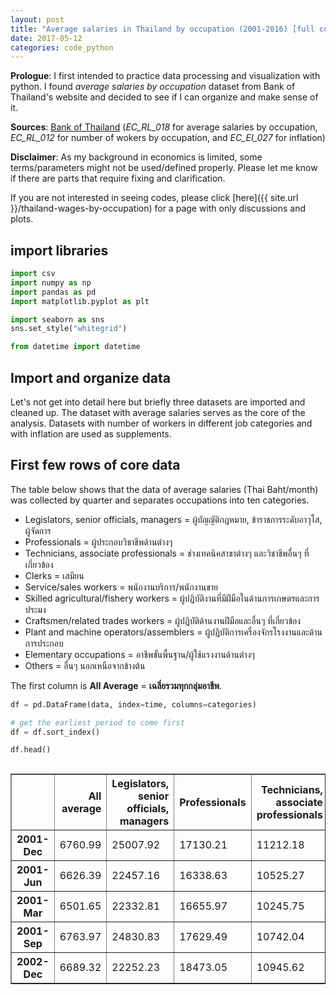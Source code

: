 ```yaml
---
layout: post
title: "Average salaries in Thailand by occupation (2001-2016) [full code]"
date: 2017-05-12
categories: code_python
---
```


**Prologue**: I first intended to practice data processing and visualization with python. I found *average salaries by occupation* dataset from Bank of Thailand's website and decided to see if I can organize and make sense of it.

**Sources**: [Bank of Thailand](https://www.bot.or.th/Thai/Statistics/Pages/default.aspx) (*EC_RL_018* for average salaries by occupation, *EC_RL_012* for number of wokers by occupation, and *EC_EI_027* for inflation)

**Disclaimer**: As my background in economics is limited, some terms/parameters might not be used/defined properly. Please let me know if there are parts that require fixing and clarification.

If you are not interested in seeing codes, please click [here]({{ site.url }}/thailand-wages-by-occupation) for a page with only discussions and plots.

## import libraries

```python
import csv
import numpy as np
import pandas as pd
import matplotlib.pyplot as plt

import seaborn as sns
sns.set_style("whitegrid")

from datetime import datetime
```

## Import and organize data

Let's not get into detail here but briefly three datasets are imported and cleaned up. The dataset with average salaries serves as the core of the analysis. Datasets with number of workers in different job categories and with inflation are used as supplements.

## First few rows of core data

The table below shows that the data of average salaries (Thai Baht/month) was collected by quarter and separates occupations into ten categories.

* Legislators, senior officials, managers = ผู้บัญญัติกฎหมาย, ข้าราชการระดับอาวุโส, ผู้จัดการ
* Professionals = ผู้ประกอบวิชาชีพด้านต่างๆ
* Technicians, associate professionals = ช่างเทคนิคสาขาต่างๆ และวิชาชีพอื่นๆ ที่เกี่ยวข้อง
* Clerks = เสมียน
* Service/sales workers = พนักงานบริการ/พนักงานขาย
* Skilled agricultural/fishery workers = ผู้ปฏิบัติงานที่มีฝีมือในด้านการเกษตรและการประมง
* Craftsmen/related trades workers = ผู้ปฏิบัติด้านงานฝีมือและอื่นๆ ที่เกี่ยวข้อง
* Plant and machine operators/assemblers = ผู้ปฏิบัติการเครื่องจักรโรงงานและด้านการประกอบ
* Elementary occupations = อาชีพขั้นพื้นฐาน/ผู้ใช้แรงงานด้านต่างๆ
* Others = อื่นๆ นอกเหนือจากข้างต้น

The first column is **All Average** = **เฉลี่ยรวมทุกกลุ่มอาชีพ**.


```python
df = pd.DataFrame(data, index=time, columns=categories)

# get the earliest period to come first
df = df.sort_index()

df.head()
```


<div style="height: 100%; overflow:scroll;">
<table border="1" class="dataframe">
  <thead>
    <tr style="text-align: right;">
      <th></th>
      <th>All average</th>
      <th>Legislators, senior officials, managers</th>
      <th>Professionals</th>
      <th>Technicians, associate professionals</th>
      <th>Clerks</th>
      <th>Service/sales workers</th>
      <th>Skilled agricultural/fishery workers</th>
      <th>Craftsmen/related trades workers</th>
      <th>Plant and machine operators/assemblers</th>
      <th>Elementary occupations</th>
      <th>Others</th>
    </tr>
  </thead>
  <tbody>
    <tr>
      <th>2001-Dec</th>
      <td>6760.99</td>
      <td>25007.92</td>
      <td>17130.21</td>
      <td>11212.18</td>
      <td>8782.69</td>
      <td>5651.82</td>
      <td>2538.43</td>
      <td>4755.04</td>
      <td>5480.45</td>
      <td>3019.81</td>
      <td>18932.41</td>
    </tr>
    <tr>
      <th>2001-Jun</th>
      <td>6626.39</td>
      <td>22457.16</td>
      <td>16338.63</td>
      <td>10525.27</td>
      <td>8785.40</td>
      <td>5627.14</td>
      <td>2408.48</td>
      <td>4610.43</td>
      <td>5310.26</td>
      <td>3228.18</td>
      <td>21421.54</td>
    </tr>
    <tr>
      <th>2001-Mar</th>
      <td>6501.65</td>
      <td>22332.81</td>
      <td>16655.97</td>
      <td>10245.75</td>
      <td>8684.23</td>
      <td>5655.47</td>
      <td>2901.34</td>
      <td>4533.36</td>
      <td>5207.83</td>
      <td>3119.17</td>
      <td>10469.74</td>
    </tr>
    <tr>
      <th>2001-Sep</th>
      <td>6763.97</td>
      <td>24830.83</td>
      <td>17629.49</td>
      <td>10742.04</td>
      <td>8837.85</td>
      <td>5567.03</td>
      <td>2160.87</td>
      <td>4764.41</td>
      <td>5247.38</td>
      <td>3446.14</td>
      <td>14176.03</td>
    </tr>
    <tr>
      <th>2002-Dec</th>
      <td>6689.32</td>
      <td>22252.23</td>
      <td>18473.05</td>
      <td>10945.62</td>
      <td>8795.00</td>
      <td>5599.01</td>
      <td>2741.83</td>
      <td>4937.75</td>
      <td>5553.20</td>
      <td>3183.74</td>
      <td>14607.88</td>
    </tr>
  </tbody>
</table>
</div>


## Average salaries of different jobs

Only data from quarter 4 is presented as annual data in the heatmap plot below.

The plot show that the grop of *Legislator, senior officials, managers* consistently has the higest average salary while the groups of *Skilled agricultural/fishery workers* and *Elementary occupations* always stay at the bottom.


```python
from matplotlib.ticker import ScalarFormatter
cbar_fmt = ScalarFormatter(useMathText=True)
cbar_fmt.set_powerlimits((-2, 5))

annual = df[::4]

ax = sns.heatmap(annual.transpose(), cmap='Blues_r', cbar_kws={'label':'Unit: Thai Baht per month', 'format':cbar_fmt})
ax.set_xticklabels([annual.index[x][0:4] for x in range(annual.shape[0])], rotation=45)
ax.set_title('Average salaries (data taken at Q4)')

plt.show()
```

![Average salaries]({{ site.url }}/pics/TH_AverageWagesByOccupation/annual-wages.png)


## Comparing jobs with low and high salary

The difference in salary between the groups with the lowest and highest average salaries is drastic. In the starting period of the survey data, the salary of the latter group was 10 times higher than that of the former.

Looking more closely, however, reveals that the group with low salary does better in terms of salary growth. The low salary group shows consistent increase in salary while the latter experienced some fluctation during the years.

By the end of the survay, the ratio between salaries of the groups with the higest and lowest average salary has reduced to 5 times. In terms of trend, the average salary of all groups of workers resembles that of the group with lower salary because there are more workers in these groups compared to the groups with high salary. It is a separate data set but charts showing the distribution of number of workers in different occupations in 2001 and 2016 are provided [here]({{ site.url }}/pics/TH_AverageWagesByOccupation/workers-distribution.png) for a quick look.


```python
yearStep = 3

annualBar = annual.iloc[::yearStep,[6,1,0]].sort_index()
annualBar['Year']=annualBar.index

annualBar_melt = pd.melt(annualBar, id_vars='Year', value_name='Average salary', var_name='Job type')
```


```python
ax = sns.barplot(x='Year', y='Average salary' , hue='Job type', data=annualBar_melt)
ax.set_xticklabels([x for x in range(2001,2017,yearStep)], rotation=0)
ax.set_title('Compare average salaries by job')
ax.set_ylabel('Average Salary (Baht per month)')
ax.set_ylim(0, 35000)
plt.show()
```

![Compare average salaries by job]({{ site.url }}/pics/TH_AverageWagesByOccupation/annual-wages_bars.png)


## Salary growth

From the previous observation, it is interesting to see how the growth rates of salary of workers in different occupations perform comparing to the country's inflation rate (headline inflation).

The heatmap plot below shows that the *Others* group acutally suffers the most regarding fluctuation of salary growth. The *Legislator, senior officials, managers* group with the highest salary comes in as the second that suffer from this fluctuation. The growth rate of salary of each groups decreases with average salary and follows the trend of inflation.

This makes sense as most of workers in the workforce are in the groups with low average salary and their collective spending contributes more toward the country's economy compared to people in the groups with high salary.


```python
# calculate annual growth in %
growth = annual.pct_change()[1:]*100
growth[''] = 0
growth['Inflation'] = inflation_headline[1:] # from 2002 to 2016

ax = sns.heatmap(growth.transpose(), cmap='RdYlGn', annot=True, annot_kws={'fontsize':'9'}, fmt='.2g', cbar_kws={'label':'Growth (%)'}, mask=growth.transpose()==0)
ax.set_xticklabels([growth.index[x][0:4] for x in range(growth.shape[0])], rotation=45)
ax.set_title('Salary growth')

plt.show()
```

![Salary growth]({{ site.url }}/pics/TH_AverageWagesByOccupation/wage-growth.png)


## Spending power (normalized to itself in 2001 and accumulated inflation)

One way to see how individual workers experience the value of their income is to look at changes in normalized spending power. In this case the spending power for each category is defined as follows.

$$ Power(Year) = \dfrac{Income(Year)}{Income(2001) \times Acc_{inflat}(Year)} $$

where \\(Acc_{inflat}(Year)\\) is monetary value change due to accumulated inflation since 2001 (i.e. this term equals 1 in 2001).

This factor can be calcualted using the expression below.

$$ Acc_{inflat}(Year) = \prod\limits_{y=2001}^{Year} \big(1+Inflation(y)\big) $$

where \\(Inflation(y)\\) is the value of inflation in a specific year.

By looking at this number, one can quickly identifies that a certain group of workers in year **X** will be able to have the same, better, or worse living conditions compared to theirs in 2001 when \\(Power(X)\\) is equal to, greater, or smaller than 1.

A heatmap of spending powers for different occupations is shown below.


```python
ref = annual.iloc[0]

# divide by itself in 2001
power_2001 = annual.divide(ref, axis=1)
# divide by accumulated inflation (2001-2016)
power_2001 = power_2001.divide(accValue_infHead[:-1], axis=0)

ax = sns.heatmap(power_2001.transpose(), cmap='Blues_r', annot=True, fmt='.2g', annot_kws={'fontsize':'9'}, cbar_kws={'label':'', 'format':cbar_fmt})
ax.set_xticklabels([power_2001.index[x][0:4] for x in range(power_2001.shape[0])], rotation=45)
ax.set_title('Spending powers by occupation')

plt.show()
```

![Spending powers by occupation]({{ site.url }}/pics/TH_AverageWagesByOccupation/power.png)


## Comparing spending power

The spending power heatmap shows that workers in most occupations have increased spending power compare to theirs in 2001. Interestingly the data reveals that groups of workers with high salary experiences less increase or even decrease spending power over time.

The two groups that see reduction in their spending over this period are *Ligislator, seniors, managers* and *Others*. Theses two are groups with the highest and the third highest average salary.

The groups that see the highest and the second highest increase in their spending power are *Elementary occupations* and *Skilled agricultural/fishery workers*, respectively. They are the groups with the second lowest and the lowest average salary of this 16-year period dataset.

```python
ax = power_2001.iloc[:,[-2,6,1,-1,0]].plot(title='Jobs with the highest increase and decrease in spending power', style=['--o','--s','--^','--v','-k'])
ax.set_xlabel('Year')
ax.set_xlim(-0.5,15.5)
ax.set_xticks([x for x in range(0,17,3)])
ax.set_xticklabels([x for x in range(2001,2017,3)], rotation=0)

ax.set_ylabel('Spendign power')
ax.set_ylim(0,1.99)
ax.set_yticks([0.5*x for x in range(0,4)])
ax.legend(loc=2)

plt.show()
```

![Jobs with the highest increase and decrease in spending power]({{ site.url }}/pics/TH_AverageWagesByOccupation/power_lines.png)


## Summary and discussions

From the data, it can be seen that average salaries of workers in Thailand in all occupations have increased over the past 16 years. The growth rates, however, differ from occupation to occupation where occupations with high average salary experience pronounced fluctuation in growth rates. When taking into account the inflation rate, workers in the groups with low average salary see consistent increase in their spending power over the length of the dataset. This increase is smaller for groups with higher average salary, and two of them see their spending power decrease.


### Choosing a job?

Based on the observed trend, a compromise between growth or income is inevitable. Note that the data represents **'average'** salaries. Top people in all categories definitely earn much higher.

### Business targets

Business that targets people with high salary might have to consider adjusting their long term strategies to focus more on workers in groups with lower average salary because they are likely to spend more. In addition, changes in distribution of workers in 2001 and 2016 do not reflect significant shift in percentage of people working in jobs with high and low average salary (although there is significant reduction/increase of people in *Skilled agriculture/fishery workers* and *Service/sales workers*, respectively); this means they will continue to be the majority for quite sometime


## Closing notes

The data and discussions above do not present the state of economy of Thailand as a whole. For that, additional indicators have to be analyzed such as an inflation rate (lower than 2% since 2014, and negative in 2015) and an unemployment rate.
